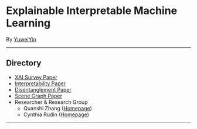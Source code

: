 # Explainable Interpretable Machine Learning

By [YuweiYin](https://github.com/YuweiYin)

---

## Directory

- [XAI Survey Paper](./XAI-Survey-Paper.md)
- [Interpretability Paper](./Interpretability-Paper.md)
- [Disentanglement Paper](./Disentanglement-Paper.md)
- [Scene Graph Paper](./Scene-Graph-Paper.md)
- Researcher & Research Group
  - Quanshi Zhang ([Homepage](http://qszhang.com/))
  - Cynthia Rudin ([Homepage](https://users.cs.duke.edu/~cynthia/))

---
